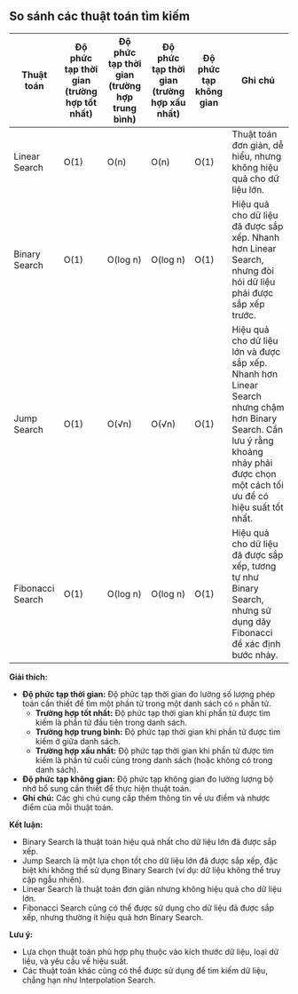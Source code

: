 ## So sánh các thuật toán tìm kiếm

| Thuật toán       | Độ phức tạp thời gian (trường hợp tốt nhất) | Độ phức tạp thời gian (trường hợp trung bình) | Độ phức tạp thời gian (trường hợp xấu nhất) | Độ phức tạp không gian | Ghi chú                                                                                                                                                                             |
| ---------------- | ------------------------------------------- | --------------------------------------------- | ------------------------------------------- | ---------------------- | ----------------------------------------------------------------------------------------------------------------------------------------------------------------------------------- |
| Linear Search    | O(1)                                        | O(n)                                          | O(n)                                        | O(1)                   | Thuật toán đơn giản, dễ hiểu, nhưng không hiệu quả cho dữ liệu lớn.                                                                                                                 |
| Binary Search    | O(1)                                        | O(log n)                                      | O(log n)                                    | O(1)                   | Hiệu quả cho dữ liệu đã được sắp xếp. Nhanh hơn Linear Search, nhưng đòi hỏi dữ liệu phải được sắp xếp trước.                                                                       |
| Jump Search      | O(1)                                        | O(√n)                                         | O(√n)                                       | O(1)                   | Hiệu quả cho dữ liệu lớn và được sắp xếp. Nhanh hơn Linear Search nhưng chậm hơn Binary Search. Cần lưu ý rằng khoảng nhảy phải được chọn một cách tối ưu để có hiệu suất tốt nhất. |
| Fibonacci Search | O(1)                                        | O(log n)                                      | O(log n)                                    | O(1)                   | Hiệu quả cho dữ liệu đã được sắp xếp, tương tự như Binary Search, nhưng sử dụng dãy Fibonacci để xác định bước nhảy.                                                                |

**Giải thích:**

- **Độ phức tạp thời gian:** Độ phức tạp thời gian đo lường số lượng phép toán cần thiết để tìm một phần tử trong một danh sách có `n` phần tử.
  - **Trường hợp tốt nhất:** Độ phức tạp thời gian khi phần tử được tìm kiếm là phần tử đầu tiên trong danh sách.
  - **Trường hợp trung bình:** Độ phức tạp thời gian khi phần tử được tìm kiếm ở giữa danh sách.
  - **Trường hợp xấu nhất:** Độ phức tạp thời gian khi phần tử được tìm kiếm là phần tử cuối cùng trong danh sách (hoặc không có trong danh sách).
- **Độ phức tạp không gian:** Độ phức tạp không gian đo lường lượng bộ nhớ bổ sung cần thiết để thực hiện thuật toán.
- **Ghi chú:** Các ghi chú cung cấp thêm thông tin về ưu điểm và nhược điểm của mỗi thuật toán.

**Kết luận:**

- Binary Search là thuật toán hiệu quả nhất cho dữ liệu lớn đã được sắp xếp.
- Jump Search là một lựa chọn tốt cho dữ liệu lớn đã được sắp xếp, đặc biệt khi không thể sử dụng Binary Search (ví dụ: dữ liệu không thể truy cập ngẫu nhiên).
- Linear Search là thuật toán đơn giản nhưng không hiệu quả cho dữ liệu lớn.
- Fibonacci Search cũng có thể được sử dụng cho dữ liệu đã được sắp xếp, nhưng thường ít hiệu quả hơn Binary Search.

**Lưu ý:**

- Lựa chọn thuật toán phù hợp phụ thuộc vào kích thước dữ liệu, loại dữ liệu, và yêu cầu về hiệu suất.
- Các thuật toán khác cũng có thể được sử dụng để tìm kiếm dữ liệu, chẳng hạn như Interpolation Search.
